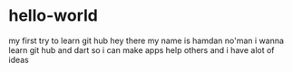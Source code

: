 # hello-world
my first try to learn git hub
hey there my name is hamdan no'man i wanna learn git hub and dart so i can make apps help others and i have alot of ideas
